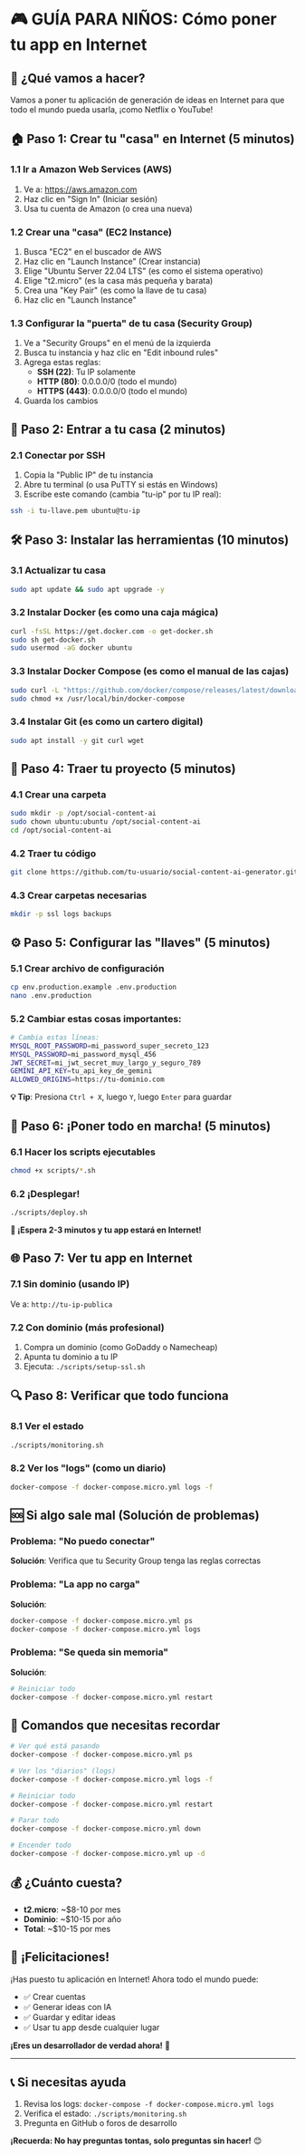 # 🎮 GUÍA PARA NIÑOS: Cómo poner tu app en Internet

## 🎯 ¿Qué vamos a hacer?
Vamos a poner tu aplicación de generación de ideas en Internet para que todo el mundo pueda usarla, ¡como Netflix o YouTube!

## 🏠 Paso 1: Crear tu "casa" en Internet (5 minutos)

### 1.1 Ir a Amazon Web Services (AWS)
1. Ve a: https://aws.amazon.com
2. Haz clic en "Sign In" (Iniciar sesión)
3. Usa tu cuenta de Amazon (o crea una nueva)

### 1.2 Crear una "casa" (EC2 Instance)
1. Busca "EC2" en el buscador de AWS
2. Haz clic en "Launch Instance" (Crear instancia)
3. Elige "Ubuntu Server 22.04 LTS" (es como el sistema operativo)
4. Elige "t2.micro" (es la casa más pequeña y barata)
5. Crea una "Key Pair" (es como la llave de tu casa)
6. Haz clic en "Launch Instance"

### 1.3 Configurar la "puerta" de tu casa (Security Group)
1. Ve a "Security Groups" en el menú de la izquierda
2. Busca tu instancia y haz clic en "Edit inbound rules"
3. Agrega estas reglas:
   - **SSH (22)**: Tu IP solamente
   - **HTTP (80)**: 0.0.0.0/0 (todo el mundo)
   - **HTTPS (443)**: 0.0.0.0/0 (todo el mundo)
4. Guarda los cambios

## 🚪 Paso 2: Entrar a tu casa (2 minutos)

### 2.1 Conectar por SSH
1. Copia la "Public IP" de tu instancia
2. Abre tu terminal (o usa PuTTY si estás en Windows)
3. Escribe este comando (cambia "tu-ip" por tu IP real):
```bash
ssh -i tu-llave.pem ubuntu@tu-ip
```

## 🛠️ Paso 3: Instalar las herramientas (10 minutos)

### 3.1 Actualizar tu casa
```bash
sudo apt update && sudo apt upgrade -y
```

### 3.2 Instalar Docker (es como una caja mágica)
```bash
curl -fsSL https://get.docker.com -o get-docker.sh
sudo sh get-docker.sh
sudo usermod -aG docker ubuntu
```

### 3.3 Instalar Docker Compose (es como el manual de las cajas)
```bash
sudo curl -L "https://github.com/docker/compose/releases/latest/download/docker-compose-$(uname -s)-$(uname -m)" -o /usr/local/bin/docker-compose
sudo chmod +x /usr/local/bin/docker-compose
```

### 3.4 Instalar Git (es como un cartero digital)
```bash
sudo apt install -y git curl wget
```

## 📁 Paso 4: Traer tu proyecto (5 minutos)

### 4.1 Crear una carpeta
```bash
sudo mkdir -p /opt/social-content-ai
sudo chown ubuntu:ubuntu /opt/social-content-ai
cd /opt/social-content-ai
```

### 4.2 Traer tu código
```bash
git clone https://github.com/tu-usuario/social-content-ai-generator.git .
```

### 4.3 Crear carpetas necesarias
```bash
mkdir -p ssl logs backups
```

## ⚙️ Paso 5: Configurar las "llaves" (5 minutos)

### 5.1 Crear archivo de configuración
```bash
cp env.production.example .env.production
nano .env.production
```

### 5.2 Cambiar estas cosas importantes:
```bash
# Cambia estas líneas:
MYSQL_ROOT_PASSWORD=mi_password_super_secreto_123
MYSQL_PASSWORD=mi_password_mysql_456
JWT_SECRET=mi_jwt_secret_muy_largo_y_seguro_789
GEMINI_API_KEY=tu_api_key_de_gemini
ALLOWED_ORIGINS=https://tu-dominio.com
```

**💡 Tip**: Presiona `Ctrl + X`, luego `Y`, luego `Enter` para guardar

## 🚀 Paso 6: ¡Poner todo en marcha! (5 minutos)

### 6.1 Hacer los scripts ejecutables
```bash
chmod +x scripts/*.sh
```

### 6.2 ¡Desplegar!
```bash
./scripts/deploy.sh
```

**🎉 ¡Espera 2-3 minutos y tu app estará en Internet!**

## 🌐 Paso 7: Ver tu app en Internet

### 7.1 Sin dominio (usando IP)
Ve a: `http://tu-ip-publica`

### 7.2 Con dominio (más profesional)
1. Compra un dominio (como GoDaddy o Namecheap)
2. Apunta tu dominio a tu IP
3. Ejecuta: `./scripts/setup-ssl.sh`

## 🔍 Paso 8: Verificar que todo funciona

### 8.1 Ver el estado
```bash
./scripts/monitoring.sh
```

### 8.2 Ver los "logs" (como un diario)
```bash
docker-compose -f docker-compose.micro.yml logs -f
```

## 🆘 Si algo sale mal (Solución de problemas)

### Problema: "No puedo conectar"
**Solución**: Verifica que tu Security Group tenga las reglas correctas

### Problema: "La app no carga"
**Solución**: 
```bash
docker-compose -f docker-compose.micro.yml ps
docker-compose -f docker-compose.micro.yml logs
```

### Problema: "Se queda sin memoria"
**Solución**: 
```bash
# Reiniciar todo
docker-compose -f docker-compose.micro.yml restart
```

## 🎯 Comandos que necesitas recordar

```bash
# Ver qué está pasando
docker-compose -f docker-compose.micro.yml ps

# Ver los "diarios" (logs)
docker-compose -f docker-compose.micro.yml logs -f

# Reiniciar todo
docker-compose -f docker-compose.micro.yml restart

# Parar todo
docker-compose -f docker-compose.micro.yml down

# Encender todo
docker-compose -f docker-compose.micro.yml up -d
```

## 💰 ¿Cuánto cuesta?

- **t2.micro**: ~$8-10 por mes
- **Dominio**: ~$10-15 por año
- **Total**: ~$10-15 por mes

## 🎉 ¡Felicitaciones!

¡Has puesto tu aplicación en Internet! Ahora todo el mundo puede:
- ✅ Crear cuentas
- ✅ Generar ideas con IA
- ✅ Guardar y editar ideas
- ✅ Usar tu app desde cualquier lugar

**¡Eres un desarrollador de verdad ahora!** 🚀

---

## 📞 Si necesitas ayuda

1. Revisa los logs: `docker-compose -f docker-compose.micro.yml logs`
2. Verifica el estado: `./scripts/monitoring.sh`
3. Pregunta en GitHub o foros de desarrollo

**¡Recuerda: No hay preguntas tontas, solo preguntas sin hacer!** 😊

